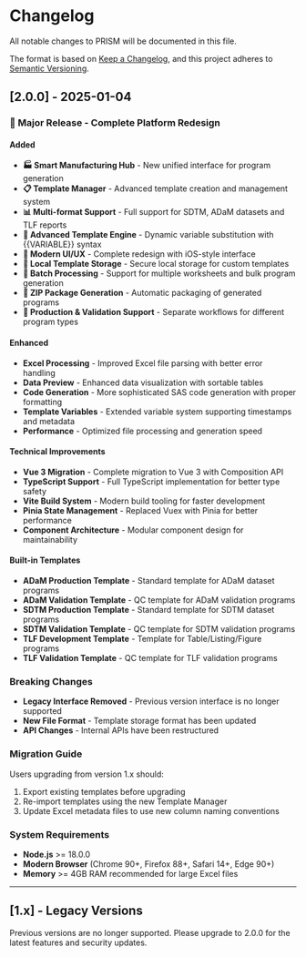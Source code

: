 # Changelog

All notable changes to PRISM will be documented in this file.

The format is based on [Keep a Changelog](https://keepachangelog.com/en/1.0.0/),
and this project adheres to [Semantic Versioning](https://semver.org/spec/v2.0.0.html).

## [2.0.0] - 2025-01-04

### 🎉 Major Release - Complete Platform Redesign

#### Added
- **🏭 Smart Manufacturing Hub** - New unified interface for program generation
- **📋 Template Manager** - Advanced template creation and management system
- **📊 Multi-format Support** - Full support for SDTM, ADaM datasets and TLF reports
- **🔧 Advanced Template Engine** - Dynamic variable substitution with {{VARIABLE}} syntax
- **📱 Modern UI/UX** - Complete redesign with iOS-style interface
- **💾 Local Template Storage** - Secure local storage for custom templates
- **🔄 Batch Processing** - Support for multiple worksheets and bulk program generation
- **📁 ZIP Package Generation** - Automatic packaging of generated programs
- **🎯 Production & Validation Support** - Separate workflows for different program types

#### Enhanced
- **Excel Processing** - Improved Excel file parsing with better error handling
- **Data Preview** - Enhanced data visualization with sortable tables
- **Code Generation** - More sophisticated SAS code generation with proper formatting
- **Template Variables** - Extended variable system supporting timestamps and metadata
- **Performance** - Optimized file processing and generation speed

#### Technical Improvements
- **Vue 3 Migration** - Complete migration to Vue 3 with Composition API
- **TypeScript Support** - Full TypeScript implementation for better type safety
- **Vite Build System** - Modern build tooling for faster development
- **Pinia State Management** - Replaced Vuex with Pinia for better performance
- **Component Architecture** - Modular component design for maintainability

#### Built-in Templates
- **ADaM Production Template** - Standard template for ADaM dataset programs
- **ADaM Validation Template** - QC template for ADaM validation programs
- **SDTM Production Template** - Standard template for SDTM dataset programs
- **SDTM Validation Template** - QC template for SDTM validation programs
- **TLF Development Template** - Template for Table/Listing/Figure programs
- **TLF Validation Template** - QC template for TLF validation programs

### Breaking Changes
- **Legacy Interface Removed** - Previous version interface is no longer supported
- **New File Format** - Template storage format has been updated
- **API Changes** - Internal APIs have been restructured

### Migration Guide
Users upgrading from version 1.x should:
1. Export existing templates before upgrading
2. Re-import templates using the new Template Manager
3. Update Excel metadata files to use new column naming conventions

### System Requirements
- **Node.js** >= 18.0.0
- **Modern Browser** (Chrome 90+, Firefox 88+, Safari 14+, Edge 90+)
- **Memory** >= 4GB RAM recommended for large Excel files

---

## [1.x] - Legacy Versions

Previous versions are no longer supported. Please upgrade to 2.0.0 for the latest features and security updates.
